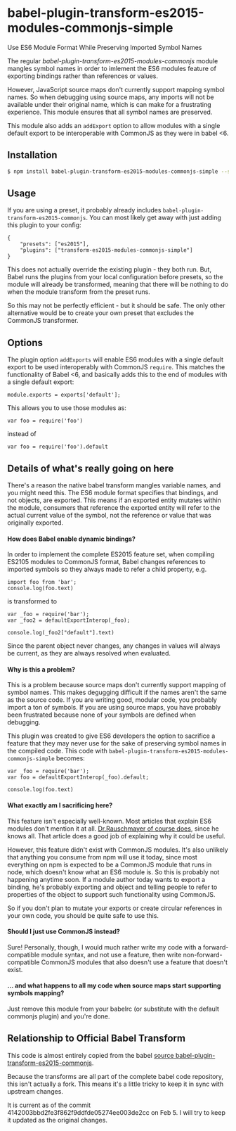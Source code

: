 # babel-plugin-transform-es2015-modules-commonjs-simple

Use ES6 Module Format While Preserving Imported Symbol Names

The regular *babel-plugin-transform-es2015-modules-commonjs* module mangles symbol names in order to imlement the ES6 modules feature of exporting bindings rather than references or values.

However, JavaScript source maps don't currently support mapping symbol names. So when debugging using source maps, any imports will not be available under their original name, which is can make for a frustrating experience. This module ensures that all symbol names are preserved. 

This module also adds an `addExport` option to allow modules with a single default export to be interoperable with CommonJS as they were in babel <6.

## Installation

```sh
$ npm install babel-plugin-transform-es2015-modules-commonjs-simple --save-dev
```

## Usage

If you are using a preset, it probably already includes `babel-plugin-transform-es2015-commonjs`. You can most likely get away with just adding this plugin to your config:

    {
        "presets": ["es2015"],
        "plugins": ["transform-es2015-modules-commonjs-simple"]
    }

This does not actually override the existing plugin - they both run. But, Babel runs the plugins from your local configuration before presets, so the module will already be transformed, meaning that there will be nothing to do when the module transform from the preset runs.

So this may not be perfectly efficient - but it should be safe. The only other alternative would be to create your own preset that excludes the CommonJS transformer.

## Options

The plugin option `addExports` will enable ES6 modules with a single default export to be used interoperably with CommonJS `require`. This matches the functionality of Babel <6, and basically adds this to the end of modules with a single default export:

    module.exports = exports['default'];

This allows you to use those modules as:

    var foo = require('foo')

instead of

    var foo = require('foo').default

## Details of what's really going on here

There's a reason the native babel transform mangles variable names, and you might need this. The ES6 module format specifies that bindings, and not objects, are exported. This means if an exported entity mutates within the module, consumers that reference the exported entity will refer to the actual current value of the symbol, not the reference or value that was originally exported.

#### How does Babel enable dynamic bindings?

In order to implement the complete ES2015 feature set, when compiling ES2105 modules to CommonJS format, Babel changes references to imported symbols so they always made to refer a child property, e.g.

    import foo from 'bar';
    console.log(foo.text)

is transformed to  

    var _foo = require('bar');
    var _foo2 = defaultExportInterop(_foo);

    console.log(_foo2["default"].text)

Since the parent object never changes, any changes in values will always be current, as they are always resolved when evaluated.

#### Why is this a problem?

This is a problem because source maps don't currently support mapping of symbol names. This makes degugging difficult if the names aren't the same as the source code. If you are writing good, modular code, you probably import a ton of symbols. If you are using source maps, you have probably been frustrated because none of your symbols are defined when debugging.

This plugin was created to give ES6 developers the option to sacrifice a feature that they may never use for the sake of preserving symbol names in the compiled code. This code with `babel-plugin-transform-es2015-modules-commonjs-simple` becomes:

    var _foo = require('bar');
    var foo = defaultExportInterop(_foo).default;

    console.log(foo.text)

#### What exactly am I sacrificing here?

This feature isn't especially well-known. Most articles that explain ES6 modules don't mention it at all. [Dr.Rauschmayer of course does](http://www.2ality.com/2015/07/es6-module-exports.html), since he knows all. That article does a good job of explaining why it could be useful.

However, this feature didn't exist with CommonJS modules. It's also unlikely that anything you consume from npm will use it today, since most everything on npm is expected to be a CommonJS module that runs in node, which doesn't know what an ES6 module is. So this is probably not happening anytime soon. If a module author today wants to export a binding, he's probably exporting and object and telling people to refer to properties of the object to support such functionality using CommonJS. 

So if you don't plan to mutate your exports or create circular references in your own code, you should be quite safe to use this.

#### Should I just use CommonJS instead?

Sure! Personally, though, I would much rather write my code with a forward-compatible module syntax, and not use a feature, then write non-forward-compatible CommonJS modules that also doesn't use a feature that doesn't exist.

#### ... and what happens to all my code when source maps start supporting symbols mapping?

Just remove this module from your babelrc (or substitute with the default commonjs plugin) and you're done.


## Relationship to Official Babel Transform

This code is almost entirely copied from the babel [source babel-plugin-transform-es2015-commonjs](https://github.com/babel/babel/tree/master/packages/babel-plugin-transform-es2015-modules-commonjs).

Because the transforms are all part of the complete babel code repository, this isn't actually a fork. This means it's a little tricky to keep it in sync with upstream changes.

It is current as of the commit 4142003bbd2fe3f862f9ddfde05274ee003de2cc on Feb 5. I will try to keep it updated as the original changes.

